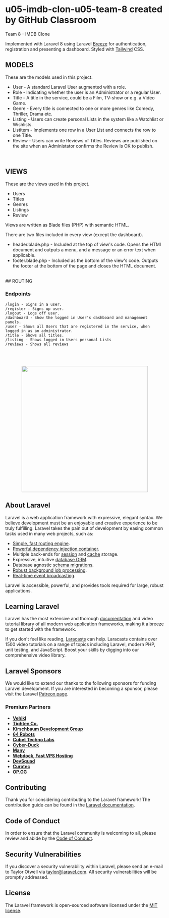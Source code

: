 # u05-imdb-clon-u05-team-8 created by GitHub Classroom

Team 8 - IMDB Clone

Implemented with Laravel 8 using Laravel [Breeze](https://laravel.com/docs/8.x/starter-kits#laravel-breeze) for authentication, registration and presenting a dashboard.
Styled with [Tailwind](https://tailwindcss.com/) CSS.
<br>

## MODELS

These are the models used in this project.

-   User - A standard Laravel User augmented with a role.
-   Role - Indicating whether the user is an Administrator or a regular User.
-   Title - A title in the service, could be a Film, TV-show or e.g. a Video Game.
-   Genre - Every title is connected to one or more genres like Comedy, Thriller, Drama etc.
-   Listing - Users can create personal Lists in the system like a Watchlist or Wishlists.
-   Listitem - Implements one row in a User List and connects the row to one Title.
-   Review - Users can write Reviews of Titles. Reviews are published on the site when an Administator confirms the Review is OK to publish.

<br>

## VIEWS

These are the views used in this project.

-   Users
-   Titles
-   Genres
-   Listings
-   Review

Views are written as Blade files (PHP) with semantic HTML.

There are two files included in every view (except the dashboard).

-   header.blade.php - Included at the top of view's code. Opens the HTMl document and outputs a menu, and a message or an error text when applicable.
-   footer.blade.php - Included as the bottom of the view's code. Outputs the footer at the bottom of the page and closes the HTML document.

<br>
## ROUTING

### Endpoints

    /login - Signs in a user.
    /register - Signs up user.
    /logout - Logs off user.
    /dashboard - Show the logged in User's dashboard and management panels.
    /user - Shows all Users that are registered in the service, when logged in as an administrator.
    /title - Shows all titles.
    /listing - Shows logged in Users personal Lists
    /reviews - Shows all reviews

<br>

<br>

<p align="center"><a href="https://laravel.com" target="_blank"><img src="https://raw.githubusercontent.com/laravel/art/master/logo-lockup/5%20SVG/2%20CMYK/1%20Full%20Color/laravel-logolockup-cmyk-red.svg" width="400"></a></p>

## About Laravel

Laravel is a web application framework with expressive, elegant syntax. We believe development must be an enjoyable and creative experience to be truly fulfilling. Laravel takes the pain out of development by easing common tasks used in many web projects, such as:

-   [Simple, fast routing engine](https://laravel.com/docs/routing).
-   [Powerful dependency injection container](https://laravel.com/docs/container).
-   Multiple back-ends for [session](https://laravel.com/docs/session) and [cache](https://laravel.com/docs/cache) storage.
-   Expressive, intuitive [database ORM](https://laravel.com/docs/eloquent).
-   Database agnostic [schema migrations](https://laravel.com/docs/migrations).
-   [Robust background job processing](https://laravel.com/docs/queues).
-   [Real-time event broadcasting](https://laravel.com/docs/broadcasting).

Laravel is accessible, powerful, and provides tools required for large, robust applications.

## Learning Laravel

Laravel has the most extensive and thorough [documentation](https://laravel.com/docs) and video tutorial library of all modern web application frameworks, making it a breeze to get started with the framework.

If you don't feel like reading, [Laracasts](https://laracasts.com) can help. Laracasts contains over 1500 video tutorials on a range of topics including Laravel, modern PHP, unit testing, and JavaScript. Boost your skills by digging into our comprehensive video library.

## Laravel Sponsors

We would like to extend our thanks to the following sponsors for funding Laravel development. If you are interested in becoming a sponsor, please visit the Laravel [Patreon page](https://patreon.com/taylorotwell).

### Premium Partners

-   **[Vehikl](https://vehikl.com/)**
-   **[Tighten Co.](https://tighten.co)**
-   **[Kirschbaum Development Group](https://kirschbaumdevelopment.com)**
-   **[64 Robots](https://64robots.com)**
-   **[Cubet Techno Labs](https://cubettech.com)**
-   **[Cyber-Duck](https://cyber-duck.co.uk)**
-   **[Many](https://www.many.co.uk)**
-   **[Webdock, Fast VPS Hosting](https://www.webdock.io/en)**
-   **[DevSquad](https://devsquad.com)**
-   **[Curotec](https://www.curotec.com/services/technologies/laravel/)**
-   **[OP.GG](https://op.gg)**

## Contributing

Thank you for considering contributing to the Laravel framework! The contribution guide can be found in the [Laravel documentation](https://laravel.com/docs/contributions).

## Code of Conduct

In order to ensure that the Laravel community is welcoming to all, please review and abide by the [Code of Conduct](https://laravel.com/docs/contributions#code-of-conduct).

## Security Vulnerabilities

If you discover a security vulnerability within Laravel, please send an e-mail to Taylor Otwell via [taylor@laravel.com](mailto:taylor@laravel.com). All security vulnerabilities will be promptly addressed.

## License

The Laravel framework is open-sourced software licensed under the [MIT license](https://opensource.org/licenses/MIT).
